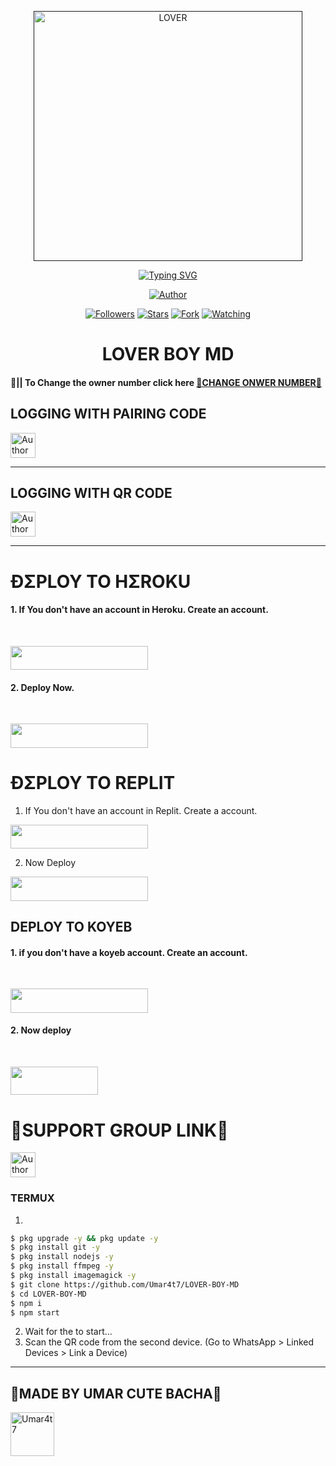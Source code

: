 <p align="center">  
  <a href="">
    <img alt="LOVER" width="430" height="400" src="https://telegra.ph/file/7f281da946ecf82d2e306.jpg">
  </a>
 </p>
    <p align="center">
<a href="https://git.io/typing-svg"><img src="https://readme-typing-svg.demolab.com?font=EB+Garamond&weight=800&size=28&duration=4000&pause=1000&random=false&width=435&lines=WELCOME+TO+LOVER+BOY+MD;MULTI-DEVICE+WHATSAPP+BOT;DEVELOPED+BY+UMAR+FAROOQ;RELEASED+DATE+10%2F03%2F2024." alt="Typing SVG" /></a>
  </p>
  



<p align="center">
<a href="https://github.com/Umar4t7/LOVER-BOY-MD"><img title="Author" src="https://img.shields.io/badge/LOVER BOY MD-black?style=for-the-badge&logo=github"></a>
<p/>

<p align="center">
<a href="https://github.com/Umar4t7/?tab=followers"><img title="Followers" src="https://img.shields.io/github/followers/Umar4t7?label=Followers&style=social"></a>
<a href="https://github.com/Umar4t7/LOVER-BOY-MD/stargazers/"><img title="Stars" src="https://img.shields.io/github/stars/Umar4t7/LOVER-BOY-MD?&style=social"></a>
<a href="https://github.com/Umar4t7/LOVER-BOY-MD/network/members"><img title="Fork" src="https://img.shields.io/github/forks/Umar4t7/LOVER-BOY-MD?style=social"></a>
<a href="https://github.com/Umar4t7/LOVER-BOY-MD/watchers"><img title="Watching" src="https://img.shields.io/github/watchers/Umar4t7/LOVER-BOY-MD?label=Watching&style=social"></a>
</p>
 
<h1 align="center">LOVER BOY MD</h1>

#### 🪩|| To Change the owner number click here [💢CHANGE ONWER NUMBER💢](https://github.com/Umar4t7/LOVER-BOY-MD/blob/main/plugins/main-creator.js#L7)

<h2 align="left">LOGGING WITH PAIRING CODE</h2>
<p align="left">
<a href="https://replit.com/@iycwwwuaaipgfjs/Prince-PairCode?v=1"><img height= "40" title="Author" src="https://img.shields.io/badge/PAIRING CODE-black?style=for-the-badge&logo=replit"></a>
<p/>

****

<h2 align="left">LOGGING WITH QR CODE</h2>

<a href="https://princebotqr.onrender.com/"><img height= "40" title="Author" src="https://img.shields.io/badge/QR CODE-black?style=for-the-badge&logo=render"></a>
<p/>

****

<h1 align="left">ÐΣPLOY TO HΣROKU</h1> 

#### 1. If You don't have an account in Heroku. Create an account.
<br>
       <p align="left"><a href="https://signup.heroku.com"> <img src="https://img.shields.io/badge/heroku%20Account-purple?style=for-the-badge&logo=heroku" width="220" height="38.45"/></a></p>

#### 2. Deploy Now.
<br>
   <p align="left"><a href="https://heroku.com/deploy?template=https://github.com/Umar4t7/LOVER-BOY-MD"> <img src="https://img.shields.io/badge/Heroku%20Deploy-purple?style=for-the-badge&logo=heroku" width="220" height="38.45"/></a></p>



<h1 align="left">ÐΣPLOY TO REPLIT</h1> 

1. If You don't have an account in Replit. Create a account.
    <br>
<p align="left"><a href="https://replit.com/signup"> <img src="https://img.shields.io/badge/replit%20Account-purple?style=for-the-badge&logo=replit" width="220" height="38.45"/></a></p>

2. Now Deploy
    <br>
<p align="left"><a href="https://repl.it/github/Umar4t7/LOVER-BOY-MD"> <img src="https://img.shields.io/badge/replit%20Deploy-purple?style=for-the-badge&logo=replit" width="220" height="38.45"/></a></p>

<h2 align="left">DEPLOY TO KOYEB</h2> 

#### 1. if you don't have a koyeb account. Create an account.
   <br>
   <p align="left"><a href="https://app.koyeb.com/auth/signup"> <img src="https://img.shields.io/badge/Koyeb account-purple?style=for-the-badge&logo=koyeb" width="220" height="38.45"/></a></p>

#### 2. Now deploy
   <br>
  <p align="left"><a href="https://app.koyeb.com/apps/deploy?type=git&repository=github.com%2FUmar4t7%2FLOVER-BOY-MD&branch=main&nameprincegds&builder=dockerfile&env[DATABASE_URL]=&env[SESSION_ID]=your+sessionid+here&env[PREFIX]=!&env[MODE]=public&env=[autoRead]=false&env[statusview]=false&env[REMOVEBG_KEY]=your+rmbg+key&env[antidelete]=false"> <img src="https://www.koyeb.com/static/images/deploy/button.svg" width="140" height="45.45"/></a></p>


<h1 align="left">💢SUPPORT GROUP LINK💢</h1>



   <p align="left">
      <a href="https://chat.whatsapp.com/Jo5bmHMAlZpEIp75mKbwxP"><img height= "40" length= "10" title="Author" src="https://img.shields.io/badge/Support Group-25D366?style=for-the-badge&logo=whatsApp&logoColor=white"></a>
     <p/>



 


### TERMUX
1. 
```sh
$ pkg upgrade -y && pkg update -y
$ pkg install git -y
$ pkg install nodejs -y
$ pkg install ffmpeg -y
$ pkg install imagemagick -y
$ git clone https://github.com/Umar4t7/LOVER-BOY-MD
$ cd LOVER-BOY-MD
$ npm i 
$ npm start
```
2. Wait for the to start...
3. Scan the QR code from the second device. (Go to WhatsApp > Linked Devices > Link a Device) 
---------

<h2 align="left">💢MADE BY UMAR CUTE BACHA💢</h2>

<a href="https://github.com/Umar4t7"><img src="https://github.com/Umar4t7.png" width="70" height="70" alt="Umar4t7"/></a>
  
